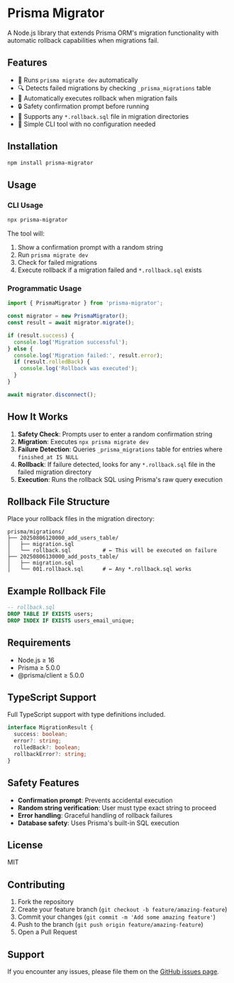 # Prisma Migrator

A Node.js library that extends Prisma ORM's migration functionality with automatic rollback capabilities when migrations fail.

## Features

- 🚀 Runs `prisma migrate dev` automatically  
- 🔍 Detects failed migrations by checking `_prisma_migrations` table
- 🔄 Automatically executes rollback when migration fails
- 🔒 Safety confirmation prompt before running
- 📝 Supports any `*.rollback.sql` file in migration directories
- 🎯 Simple CLI tool with no configuration needed

## Installation

```bash
npm install prisma-migrator
```

## Usage

### CLI Usage

```bash
npx prisma-migrator
```

The tool will:
1. Show a confirmation prompt with a random string
2. Run `prisma migrate dev`
3. Check for failed migrations
4. Execute rollback if a migration failed and `*.rollback.sql` exists

### Programmatic Usage

```typescript
import { PrismaMigrator } from 'prisma-migrator';

const migrator = new PrismaMigrator();
const result = await migrator.migrate();

if (result.success) {
  console.log('Migration successful');
} else {
  console.log('Migration failed:', result.error);
  if (result.rolledBack) {
    console.log('Rollback was executed');
  }
}

await migrator.disconnect();
```

## How It Works

1. **Safety Check**: Prompts user to enter a random confirmation string
2. **Migration**: Executes `npx prisma migrate dev`
3. **Failure Detection**: Queries `_prisma_migrations` table for entries where `finished_at IS NULL`
4. **Rollback**: If failure detected, looks for any `*.rollback.sql` file in the failed migration directory
5. **Execution**: Runs the rollback SQL using Prisma's raw query execution

## Rollback File Structure

Place your rollback files in the migration directory:

```
prisma/migrations/
├── 20250806120000_add_users_table/
│   ├── migration.sql
│   └── rollback.sql          # ← This will be executed on failure
├── 20250806130000_add_posts_table/
│   ├── migration.sql
│   └── 001.rollback.sql      # ← Any *.rollback.sql works
```

## Example Rollback File

```sql
-- rollback.sql
DROP TABLE IF EXISTS users;
DROP INDEX IF EXISTS users_email_unique;
```

## Requirements

- Node.js ≥ 16
- Prisma ≥ 5.0.0
- @prisma/client ≥ 5.0.0

## TypeScript Support

Full TypeScript support with type definitions included.

```typescript
interface MigrationResult {
  success: boolean;
  error?: string;
  rolledBack?: boolean;
  rollbackError?: string;
}
```

## Safety Features

- **Confirmation prompt**: Prevents accidental execution
- **Random string verification**: User must type exact string to proceed
- **Error handling**: Graceful handling of rollback failures
- **Database safety**: Uses Prisma's built-in SQL execution

## License

MIT

## Contributing

1. Fork the repository
2. Create your feature branch (`git checkout -b feature/amazing-feature`)
3. Commit your changes (`git commit -m 'Add some amazing feature'`)
4. Push to the branch (`git push origin feature/amazing-feature`)
5. Open a Pull Request

## Support

If you encounter any issues, please file them on the [GitHub issues page](https://github.com/yourusername/prisma-migrator/issues).